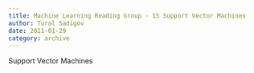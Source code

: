 ```yaml
---
title: Machine Learning Reading Group - 15 Support Vector Machines
author: Tural Sadigov
date: 2021-01-29
category: archive
---
```


Support Vector Machines

